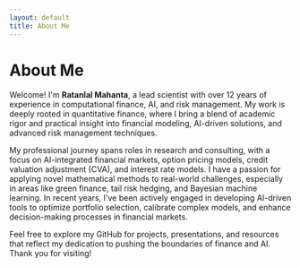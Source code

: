 ```yaml
---
layout: default
title: About Me
---
```


# About Me

Welcome! I'm **Ratanlal Mahanta**, a lead scientist with over 12 years of experience in computational finance, AI, and risk management. My work is deeply rooted in quantitative finance, where I bring a blend of academic rigor and practical insight into financial modeling, AI-driven solutions, and advanced risk management techniques.

My professional journey spans roles in research and consulting, with a focus on AI-integrated financial markets, option pricing models, credit valuation adjustment (CVA), and interest rate models. I have a passion for applying novel mathematical methods to real-world challenges, especially in areas like green finance, tail risk hedging, and Bayesian machine learning. In recent years, I've been actively engaged in developing AI-driven tools to optimize portfolio selection, calibrate complex models, and enhance decision-making processes in financial markets.


Feel free to explore my GitHub for projects, presentations, and resources that reflect my dedication to pushing the boundaries of finance and AI. Thank you for visiting!
